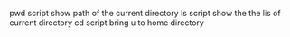 pwd script show path of the current directory
ls script show the the lis of current directory
cd script bring u to home directory
